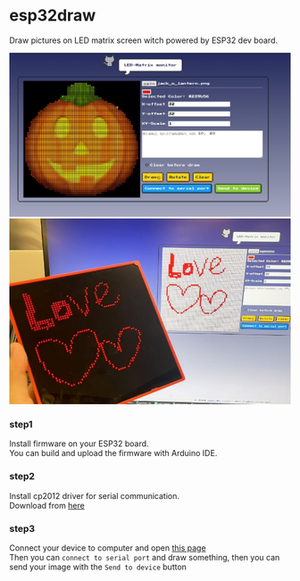 # esp32draw
Draw pictures on LED matrix screen witch powered by ESP32 dev board.  

![](./images/snapshot1.png)  
![](./images/snapshot2.png)

### step1  
Install firmware on your ESP32 board.  
You can build and upload the firmware with Arduino IDE.   

### step2  
Install cp2012 driver for serial communication.  
Download from [here](https://www.silabs.com/developer-tools/usb-to-uart-bridge-vcp-drivers?tab=downloads)  

### step3  
Connect your device to computer and open [this page](https://makerawei-1251006064.cos.ap-guangzhou.myqcloud.com/esp32draw/index.html)  
Then you can `connect to serial port` and draw something, then you can send your image with the `Send to device` button  

